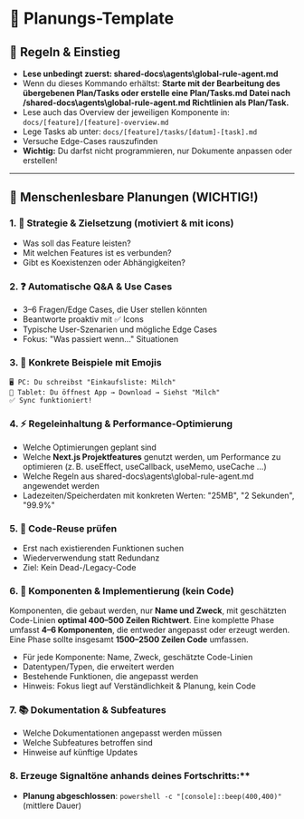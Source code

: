 # 📑 Planungs-Template

## 📌 Regeln & Einstieg

*   **Lese unbedingt zuerst: shared-docs\agents\global-rule-agent.md**
*   Wenn du dieses Kommando erhältst: **Starte mit der Bearbeitung des übergebenen Plan/Tasks oder erstelle eine Plan/Tasks.md Datei nach /shared-docs\agents\global-rule-agent.md Richtlinien als Plan/Task.**
*   Lese auch das Overview der jeweiligen Komponente in: `docs/[feature]/[feature]-overview.md`
*   Lege Tasks ab unter: `docs/[feature]/tasks/[datum]-[task].md`
*   Versuche Edge-Cases rauszufinden
*   **Wichtig:** Du darfst nicht programmieren, nur Dokumente anpassen oder erstellen!

---

## 🎯 Menschenlesbare Planungen (WICHTIG!)

### 1\. 🚀 Strategie & Zielsetzung (motiviert & mit icons)

*   Was soll das Feature leisten?
*   Mit welchen Features ist es verbunden?
*   Gibt es Koexistenzen oder Abhängigkeiten?

### 2\. ❓ Automatische Q&A & Use Cases

*   3–6 Fragen/Edge Cases, die User stellen könnten
*   Beantworte proaktiv mit ✅ Icons
*   Typische User-Szenarien und mögliche Edge Cases
*   Fokus: "Was passiert wenn…" Situationen

### 3\. 📱 Konkrete Beispiele mit Emojis

```
🖥️ PC: Du schreibst "Einkaufsliste: Milch"
📱 Tablet: Du öffnest App → Download → Siehst "Milch"
✅ Sync funktioniert!
```

### 4\. ⚡ Regeleinhaltung & Performance-Optimierung

*   Welche Optimierungen geplant sind
*   Welche **Next.js Projektfeatures** genutzt werden, um Performance zu optimieren (z. B. useEffect, useCallback, useMemo, useCache …)
*   Welche Regeln aus shared-docs\agents\global-rule-agent.md angewendet werden
*   Ladezeiten/Speicherdaten mit konkreten Werten: "25MB", "2 Sekunden", "99.9%"

### 5\. 🔄 Code-Reuse prüfen

*   Erst nach existierenden Funktionen suchen
*   Wiederverwendung statt Redundanz
*   Ziel: Kein Dead-/Legacy-Code

### 6\. 🧩 Komponenten & Implementierung (kein Code)

Komponenten, die gebaut werden, nur **Name und Zweck**, mit geschätzten Code-Linien **optimal 400–500 Zeilen Richtwert**. Eine komplette Phase umfasst **4–6 Komponenten**, die entweder angepasst oder erzeugt werden. Eine Phase sollte insgesamt **1500–2500 Zeilen Code** umfassen.

*   Für jede Komponente: Name, Zweck, geschätzte Code-Linien
*   Datentypen/Typen, die erweitert werden
*   Bestehende Funktionen, die angepasst werden
*   Hinweis: Fokus liegt auf Verständlichkeit & Planung, kein Code

### 7\. 📚 Dokumentation & Subfeatures

*   Welche Dokumentationen angepasst werden müssen
*   Welche Subfeatures betroffen sind
*   Hinweise auf künftige Updates

### 8\. Erzeuge Signaltöne anhands deines Fortschritts:\*\*

*   **Planung abgeschlossen**: `powershell -c "[console]::beep(400,400)"` (mittlere Dauer)
